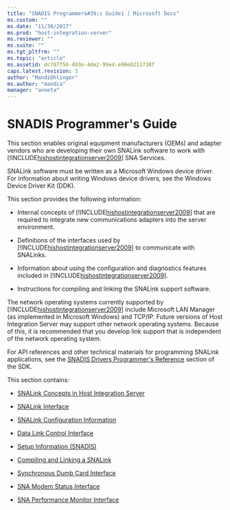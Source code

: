 ```yaml
---
title: "SNADIS Programmer&#39;s Guide1 | Microsoft Docs"
ms.custom: ""
ms.date: "11/30/2017"
ms.prod: "host-integration-server"
ms.reviewer: ""
ms.suite: ""
ms.tgt_pltfrm: ""
ms.topic: "article"
ms.assetid: dc707f56-483e-4de2-99e4-e90e0213738f
caps.latest.revision: 3
author: "MandiOhlinger"
ms.author: "mandia"
manager: "anneta"
---
```

# SNADIS Programmer&#39;s Guide
This section enables original equipment manufacturers (OEMs) and adapter vendors who are developing their own SNALink software to work with [!INCLUDE[hishostintegrationserver2009](../includes/hishostintegrationserver2009-md.md)] SNA Services.  
  
 SNALink software must be written as a Microsoft Windows device driver. For information about writing Windows device drivers, see the Windows Device Driver Kit (DDK).  
  
 This section provides the following information:  
  
-   Internal concepts of [!INCLUDE[hishostintegrationserver2009](../includes/hishostintegrationserver2009-md.md)] that are required to integrate new communications adapters into the server environment.  
  
-   Definitions of the interfaces used by [!INCLUDE[hishostintegrationserver2009](../includes/hishostintegrationserver2009-md.md)] to communicate with SNALinks.  
  
-   Information about using the configuration and diagnostics features included in [!INCLUDE[hishostintegrationserver2009](../includes/hishostintegrationserver2009-md.md)].  
  
-   Instructions for compiling and linking the SNALink support software.  
  
 The network operating systems currently supported by [!INCLUDE[hishostintegrationserver2009](../includes/hishostintegrationserver2009-md.md)] include Microsoft LAN Manager (as implemented in Microsoft Windows) and TCP/IP. Future versions of Host Integration Server may support other network operating systems. Because of this, it is recommended that you develop link support that is independent of the network operating system.  
  
 For API references and other technical materials for programming SNALink applications, see the [SNADIS Drivers Programmer's Reference](../HIS2010/snadis-drivers-programmer-s-reference1.md) section of the SDK.  
  
 This section contains:  
  
-   [SNALink Concepts in Host Integration Server](../core/snalink-concepts-in-host-integration-server1.md)  
  
-   [SNALink Interface](../core/snalink-interface1.md)  
  
-   [SNALink Configuration Information](../core/snalink-configuration-information1.md)  
  
-   [Data Link Control Interface](../core/data-link-control-interface1.md)  
  
-   [Setup Information (SNADIS)](../core/setup-information-snadis-1.md)  
  
-   [Compiling and Linking a SNALink](../core/compiling-and-linking-a-snalink2.md)  
  
-   [Synchronous Dumb Card Interface](../core/synchronous-dumb-card-interface1.md)  
  
-   [SNA Modem Status Interface](../core/sna-modem-status-interface1.md)  
  
-   [SNA Performance Monitor Interface](../core/sna-performance-monitor-interface1.md)